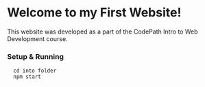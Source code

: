 

# Welcome to my First Website! 

This website was developed as a part of the CodePath Intro to Web Development course.
### Setup & Running

  ```
    cd into folder
    npm start
